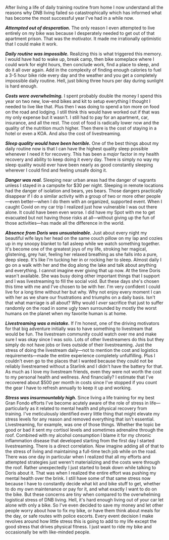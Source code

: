 After living a life of daily training routine from home I now understand all the reasons why DNB living failed so catastrophically which has informed what has become the most successful year I've had in a while now.

***Attempted out of desperation.*** The only reason I even attempted to live entirely on my bike was because I desperately needed to get out of that apartment prison. That was the motivator. It made me irrationally optimistic that I could make it work.

***Daily routine was impossible.*** Realizing this is what triggered this memory. I would have had to wake up, break camp, then bike someplace where I could work for eight hours, then conclude work, find a place to sleep, and do it all over again. Add in the complexity of finding enough calories to fuel a 3-5 hour bike ride every day and the weather and you get a completely impossible daily routine. Hell, just biking three hours per day during sunlight is hard enough.

***Costs were overwhelming.*** I spent probably double the money I spend this year on two new, low-end bikes and kit to setup everything I thought I needed to live like that. Plus then I was doing to spend a ton more on food on the road and lodging. I still think this would have worked out if that was my only expense but it wasn't. I still had to pay for an apartment, car, insurance, and all the rest. The cost of food is radically lower now and the quality of the nutrition much higher. Then there is the cost of staying in a hotel or even a KOA. And also the cost of livestreaming.

***Sleep quality would have been horrible.*** One of the best things about my daily routine now is that I can have the highest quality sleep possible whenever I need it for recovery. This has been a _major_ factor in my health recovery and ability to keep doing it every day. There is simply no way my sleep quality would ever have been nearly as good constantly sleeping wherever I could find and feeling unsafe doing it.

***Danger was real.*** Sleeping near urban areas had the danger of vagrants unless I stayed in a campsite for $30 per night. Sleeping in remote locations had the danger of isolation and bears, yes bears. Those dangers practically disappear if I do a similar activity with a group of two or more other people—even better—when I do them with an organized, supported event. When I caught Covid on my car trip I realized just how vulnerable I was out there alone. It could have been even worse. I did have my Spot with me to get evacuated but not having those risks at all—without giving up the fun of those activities—has made all the difference in the world.

***Absence from Doris was unsustainable.*** Just about every night my beautiful wife lays her head on the same couch pillow on my lap and cozies up in my snoopy blanket to fall asleep while we watch something together. It's become one of the greatest joys of my life, stroking her magical, glistening, grey hair, feeling her relaxed breathing as she falls into a pure, deep sleep. It's like I'm tucking her in or rocking her to sleep. Almost daily I go on a walk with her and the dog along the lake and talk about anything and everything. I cannot imagine ever giving that up now. At the time Doris wasn't available. She was busy doing other important things that I support and I was livestreaming to fill the social void. But these days she's chosen this time with me and I've chosen to be with her. I'm very confident I could live for a long time without her but why. Why not enjoy every moment I can with her as we share our frustrations and triumphs on a daily basis. Isn't that what marriage is all about? Why would I _ever_ sacrifice that just to suffer randomly on the road in some ugly town surrounded by mostly the worst humans on the planet when my favorite human is at home.

***Livestreaming was a mistake.*** If I'm honest, one of the driving motivators for that big adventure initially was to have something to livestream that would be fun. The livestream community could watch over me and make sure I was okay since I was solo. Lots of other livestreamers do this but they simply do not have jobs or lives outside of their livestreaming. Just the stress of doing the livestream daily—not to mention the cost and logistics requirements—made the entire experience completely unfulfilling. Plus I couldn't even go to the places that I wanted because they could not be reliably livestreamed without a Starlink and I didn't have the battery for that. As much as I love my livestream friends, even they were not worth the cost to my personal health and wellness. And financially? I estimate that I've recovered about $500 per month in costs since I've stopped if you count the gear I have to refresh annually to keep it up and working.

***Stress was insurmountably high.*** Since living a life training for my best Gran Fondo efforts I've become acutely aware of the role of stress in life—particularly as it related to mental health and physical recovery from training. I've meticulously identified every little thing that might elevate my stress levels for any reason and removed everything that isn't essential. Livestreaming, for example, was one of those things. Whether the topic be good or bad it sent my cortisol levels and sometimes adrenaline through the roof. Combined with my alcohol consumption I blame it for my chronic inflammation disease that developed starting from the first day I started livestreaming. There is a direct correlation. Now imagine adding all of that to the stress of living and maintaining a full-time tech job while on the road. There was one day in particular when I realized that all my efforts and attempted strategies just weren't materializing and the costs were through the roof. Rather unexpectedly I just started to beak down while talking to Doris about it. That was when I realized the entire effort was pushing my mental health over the brink. I still have some of that same stress now because I have to constantly decide what kit and bike stuff to get, whether to do my own maintenance or pay for it, and what exactly I want to do on the bike. But these concerns are tiny when compared to the overwhelming logistical stress of DNB living. Hell, it's hard enough living out of your car let alone with only a bike. So I've even decided to save my money and let other people worry about how to fix my bike, or have them think about meals for the day, or safe routes with police escorts. Every event decision I make revolves around how little stress this is going to add to my life except the good stress that drives physical fitness. I just want to ride my bike and occasionally be with like-minded people.